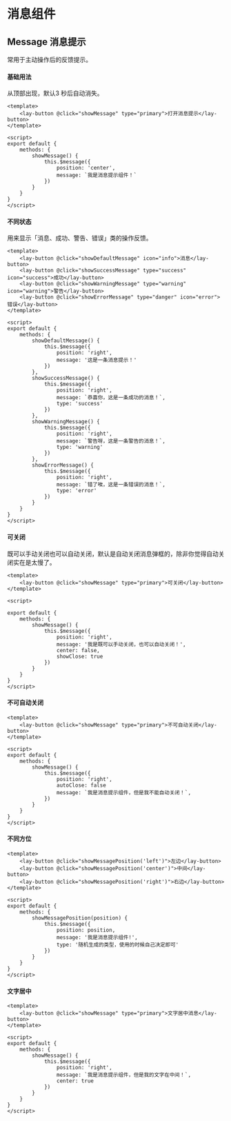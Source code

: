 # 消息组件
## Message 消息提示

 常用于主动操作后的反馈提示。 

#### 基础用法

 从顶部出现，默认3 秒后自动消失。 

<message-based></message-based>

```vue
<template>
	<lay-button @click="showMessage" type="primary">打开消息提示</lay-button>
</template>

<script>
export default {
	methods: {
		showMessage() {
			this.$message({
				position: 'center',
				message: `我是消息提示组件！`
			})
		}
	}
}
</script>
```



#### 不同状态

 用来显示「消息、成功、警告、错误」类的操作反馈。 

<message-status></message-status>

```vue
<template>
	<lay-button @click="showDefaultMessage" icon="info">消息</lay-button>
	<lay-button @click="showSuccessMessage" type="success" icon="success">成功</lay-button>
	<lay-button @click="showWarningMessage" type="warning" icon="warning">警告</lay-button>
	<lay-button @click="showErrorMessage" type="danger" icon="error">错误</lay-button>
</template>

<script>
export default {
	methods: {
		showDefaultMessage() {
			this.$message({
				position: 'right',
				message: '这是一条消息提示！'
			})
		},
		showSuccessMessage() {
			this.$message({
				position: 'right',
				message: `恭喜你，这是一条成功的消息！`,
				type: 'success'
			})
		},
		showWarningMessage() {
			this.$message({
				position: 'right',
				message: `警告呀，这是一条警告的消息！`,
				type: 'warning'
			})
		},
		showErrorMessage() {
			this.$message({
				position: 'right',
				message: `错了唉，这是一条错误的消息！`,
				type: 'error'
			})
		}
	}
}
</script>
```

#### 可关闭

既可以手动关闭也可以自动关闭，默认是自动关闭消息弹框的，除非你觉得自动关闭实在是太慢了。

<message-close></message-close>

```vue
<template>
	<lay-button @click="showMessage" type="primary">可关闭</lay-button>
</template>

<script>

export default {
	methods: {
		showMessage() {
			this.$message({
				position: 'right',
				message: '我是既可以手动关闭，也可以自动关闭！',
				center: false,
				showClose: true
			})
		}
	}
}
</script>
```



#### 不可自动关闭

<message-one></message-one>

```vue
<template>
	<lay-button @click="showMessage" type="primary">不可自动关闭</lay-button>
</template>

<script>
export default {
	methods: {
		showMessage() {
			this.$message({
				position: 'right',
                autoClose: false
				message: `我是消息提示组件，但是我不能自动关闭！`,
			})
		}
	}
}
</script>
```



#### 不同方位

<message4></message4>

```vue
<template>
	<lay-button @click="showMessagePosition('left')">左边</lay-button>
	<lay-button @click="showMessagePosition('center')">中间</lay-button>
	<lay-button @click="showMessagePosition('right')">右边</lay-button>
</template>

<script>
export default {
	methods: {
		showMessagePosition(position) {
			this.$message({
				position: position,
				message: '我是消息提示组件!',
				type: '随机生成的类型，使用的时候自己决定即可'
			})
		}
	}
}
</script>
```



#### 文字居中

<message-center></message-center>

```vue
<template>
	<lay-button @click="showMessage" type="primary">文字居中消息</lay-button>
</template>

<script>
export default {
	methods: {
		showMessage() {
			this.$message({
				position: 'right',
				message: `我是消息提示组件，但是我的文字在中间！`,
				center: true
			})
		}
	}
}
</script>
```